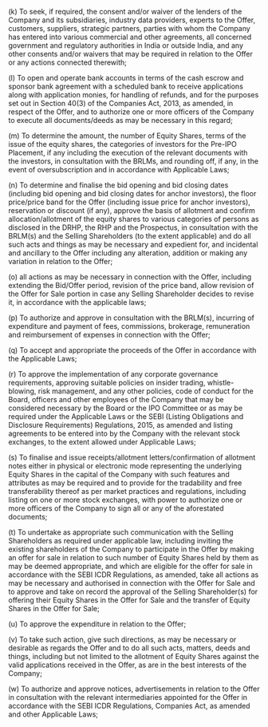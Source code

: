 (k) To seek, if required, the consent and/or waiver of the lenders of the Company and its subsidiaries, industry data providers, experts to the Offer, customers, suppliers, strategic partners, parties with whom the Company has entered into various commercial and other agreements, all concerned government and regulatory authorities in India or outside India, and any other consents and/or waivers that may be required in relation to the Offer or any actions connected therewith;

(l) To open and operate bank accounts in terms of the cash escrow and sponsor bank agreement with a scheduled bank to receive applications along with application monies, for handling of refunds, and for the purposes set out in Section 40(3) of the Companies Act, 2013, as amended, in respect of the Offer, and to authorize one or more officers of the Company to execute all documents/deeds as may be necessary in this regard;

(m) To determine the amount, the number of Equity Shares, terms of the issue of the equity shares, the categories of investors for the Pre-IPO Placement, if any including the execution of the relevant documents with the investors, in consultation with the BRLMs, and rounding off, if any, in the event of oversubscription and in accordance with Applicable Laws;

(n) To determine and finalise the bid opening and bid closing dates (including bid opening and bid closing dates for anchor investors), the floor price/price band for the Offer (including issue price for anchor investors), reservation or discount (if any), approve the basis of allotment and confirm allocation/allotment of the equity shares to various categories of persons as disclosed in the DRHP, the RHP and the Prospectus, in consultation with the BRLM(s) and the Selling Shareholders (to the extent applicable) and do all such acts and things as may be necessary and expedient for, and incidental and ancillary to the Offer including any alteration, addition or making any variation in relation to the Offer;

(o) all actions as may be necessary in connection with the Offer, including extending the Bid/Offer period, revision of the price band, allow revision of the Offer for Sale portion in case any Selling Shareholder decides to revise it, in accordance with the applicable laws;

(p) To authorize and approve in consultation with the BRLM(s), incurring of expenditure and payment of fees, commissions, brokerage, remuneration and reimbursement of expenses in connection with the Offer;

(q) To accept and appropriate the proceeds of the Offer in accordance with the Applicable Laws;

(r) To approve the implementation of any corporate governance requirements, approving suitable policies on insider trading, whistle-blowing, risk management, and any other policies, code of conduct for the Board, officers and other employees of the Company that may be considered necessary by the Board or the IPO Committee or as may be required under the Applicable Laws or the SEBI (Listing Obligations and Disclosure Requirements) Regulations, 2015, as amended and listing agreements to be entered into by the Company with the relevant stock exchanges, to the extent allowed under Applicable Laws;

(s) To finalise and issue receipts/allotment letters/confirmation of allotment notes either in physical or electronic mode representing the underlying Equity Shares in the capital of the Company with such features and attributes as may be required and to provide for the tradability and free transferability thereof as per market practices and regulations, including listing on one or more stock exchanges, with power to authorize one or more officers of the Company to sign all or any of the aforestated documents;

(t) To undertake as appropriate such communication with the Selling Shareholders as required under applicable law, including inviting the existing shareholders of the Company to participate in the Offer by making an offer for sale in relation to such number of Equity Shares held by them as may be deemed appropriate, and which are eligible for the offer for sale in accordance with the SEBI ICDR Regulations, as amended, take all actions as may be necessary and authorised in connection with the Offer for Sale and to approve and take on record the approval of the Selling Shareholder(s) for offering their Equity Shares in the Offer for Sale and the transfer of Equity Shares in the Offer for Sale;

(u) To approve the expenditure in relation to the Offer;

(v) To take such action, give such directions, as may be necessary or desirable as regards the Offer and to do all such acts, matters, deeds and things, including but not limited to the allotment of Equity Shares against the valid applications received in the Offer, as are in the best interests of the Company;

(w) To authorize and approve notices, advertisements in relation to the Offer in consultation with the relevant intermediaries appointed for the Offer in accordance with the SEBI ICDR Regulations, Companies Act, as amended and other Applicable Laws;